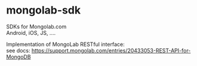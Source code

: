 mongolab-sdk
====================

SDKs for Mongolab.com     
Android, iOS, JS, ....    
    
Implementation of MongoLab RESTful interface:     
see docs: https://support.mongolab.com/entries/20433053-REST-API-for-MongoDB    
   
